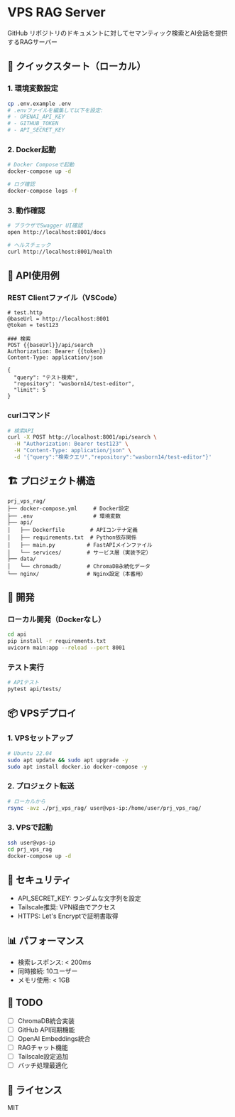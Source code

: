 # VPS RAG Server

GitHub リポジトリのドキュメントに対してセマンティック検索とAI会話を提供するRAGサーバー

## 🚀 クイックスタート（ローカル）

### 1. 環境変数設定
```bash
cp .env.example .env
# .envファイルを編集して以下を設定:
# - OPENAI_API_KEY
# - GITHUB_TOKEN
# - API_SECRET_KEY
```

### 2. Docker起動
```bash
# Docker Composeで起動
docker-compose up -d

# ログ確認
docker-compose logs -f
```

### 3. 動作確認
```bash
# ブラウザでSwagger UI確認
open http://localhost:8001/docs

# ヘルスチェック
curl http://localhost:8001/health
```

## 📝 API使用例

### REST Clientファイル（VSCode）
```http
# test.http
@baseUrl = http://localhost:8001
@token = test123

### 検索
POST {{baseUrl}}/api/search
Authorization: Bearer {{token}}
Content-Type: application/json

{
  "query": "テスト検索",
  "repository": "wasborn14/test-editor",
  "limit": 5
}
```

### curlコマンド
```bash
# 検索API
curl -X POST http://localhost:8001/api/search \
  -H "Authorization: Bearer test123" \
  -H "Content-Type: application/json" \
  -d '{"query":"検索クエリ","repository":"wasborn14/test-editor"}'
```

## 🏗️ プロジェクト構造
```
prj_vps_rag/
├── docker-compose.yml     # Docker設定
├── .env                   # 環境変数
├── api/
│   ├── Dockerfile        # APIコンテナ定義
│   ├── requirements.txt  # Python依存関係
│   ├── main.py          # FastAPIメインファイル
│   └── services/        # サービス層（実装予定）
├── data/
│   └── chromadb/        # ChromaDB永続化データ
└── nginx/               # Nginx設定（本番用）
```

## 🔧 開発

### ローカル開発（Dockerなし）
```bash
cd api
pip install -r requirements.txt
uvicorn main:app --reload --port 8001
```

### テスト実行
```bash
# APIテスト
pytest api/tests/
```

## 📦 VPSデプロイ

### 1. VPSセットアップ
```bash
# Ubuntu 22.04
sudo apt update && sudo apt upgrade -y
sudo apt install docker.io docker-compose -y
```

### 2. プロジェクト転送
```bash
# ローカルから
rsync -avz ./prj_vps_rag/ user@vps-ip:/home/user/prj_vps_rag/
```

### 3. VPSで起動
```bash
ssh user@vps-ip
cd prj_vps_rag
docker-compose up -d
```

## 🔐 セキュリティ

- API_SECRET_KEY: ランダムな文字列を設定
- Tailscale推奨: VPN経由でアクセス
- HTTPS: Let's Encryptで証明書取得

## 📊 パフォーマンス

- 検索レスポンス: < 200ms
- 同時接続: 10ユーザー
- メモリ使用: < 1GB

## 🚧 TODO

- [ ] ChromaDB統合実装
- [ ] GitHub API同期機能
- [ ] OpenAI Embeddings統合
- [ ] RAGチャット機能
- [ ] Tailscale設定追加
- [ ] バッチ処理最適化

## 📄 ライセンス

MIT